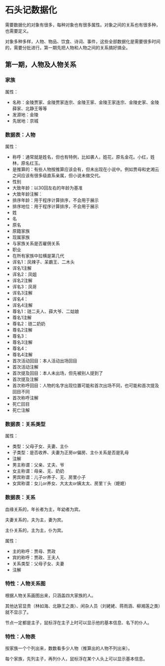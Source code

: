 # 石头记数据化

需要数据化的对象有很多，每种对象也有很多属性。对象之间的关系也有很多种，也需要定义。

对象多种多样，人物、物品、饮食、诗词、事件，这些全部数据化是需要很多时间的，需要分批进行。第一期先把人物和人物之间的关系搞好搞全。

## 第一期，人物及人物关系

### 家族

属性：
* 名称：金陵贾家、金陵贾家连宗、金陵王家、金陵王家连宗、金陵史家、金陵薛家、北静王等等
* 发源地：金陵
* 先居地：京城

### 数据表：人物

属性：
* 称呼：通常就是姓名，但也有特例，比如袭人，姓花，原名金花。小红，姓林，原名红玉。
* 是推算的：有些人物按推算应该会有，但未出现在小说中。例如贾母和史湘云之间应该有很多级直系亲属，但小说未做交代。
* 性别
* 大致年龄：以30回左右的年龄为基准
* 大致年龄注解：
* 排序年龄：用于程序计算排序，不会用于展示
* 排序地位：用于程序计算排序，不会用于展示
* 姓
* 名
* 原名
* 原籍家族
* 现属家族
* 与家族关系是否雇佣关系
* 职业
* 在所有家族中拉横是第几代
* 诨名1：凤辣子、呆霸王、二木头
* 诨名1注解
* 诨名2：凤姐
* 诨名2注解
* 诨名3：凤哥
* 诨名3注解
* 诨名4：
* 诨名4注解
* 尊名1：琏二夫人、薛大爷、二姑娘
* 尊名1注解
* 尊名2：琏二奶奶
* 尊名2注解
* 尊名3：
* 尊名3注解
* 尊名4：
* 尊名4注解
* 首次活动回目：本人活动出场回目
* 首次活动注解
* 首次提及回目：本人未出场，但先被别人提到了
* 首次提及注解
* 首次称呼回目：人物的名字出现位置可能和首次出场不同，也可能和首次提及回目不同
* 首次称呼注解
* 死亡回目
* 死亡注解

### 数据表：关系类型

属性：
* 类型：父母子女、夫妻、主仆
* 子类型：是否收养、夫妻为正房or偏房、主仆关系是否是乳母
* 注解
* 男主称谓：父亲、丈夫、爷
* 女主称谓：母亲、无、奶奶
* 男宾称谓：儿子or养子、无、房里小子
* 女宾称谓：女儿or养女、大太太or姨太太、房里丫头（嬷嬷）

### 数据表：关系

血缘关系的，年长者为主，年幼者为宾。

夫妻关系的，夫为主，妻为宾。

主仆关系的，主为主，仆为宾。

属性：
* 主的称呼：贾母、贾政
* 宾的称呼：贾政、王夫人
* 关系类型：父母子女、夫妻
* 注解

### 特性：人物关系图

根据人物关系画图出来，只涵盖四大家族的人。

其他达官显贵（林如海、北静王之类）、闲杂人员（刘姥姥、蒋雨涵、柳湘莲之类）就不显示了。

节点一定都是主子，鼠标浮在主子上时可以显示他的基本信息、名下的仆人。

### 特性：人物表

按家族一个个列出来，数数看多少人物（推算出的人物不列出来）。

每个家族，先列主子，再列仆人，鼠标浮在某个人头上可以显示基本信息。

